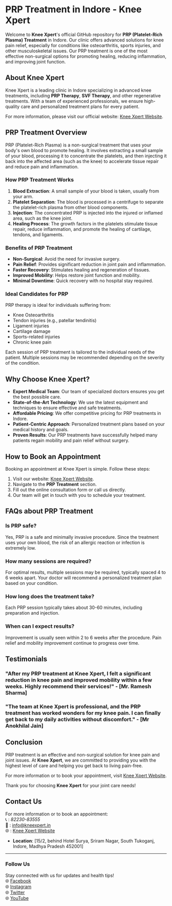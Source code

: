 # PRP Treatment in Indore - Knee Xpert

Welcome to **Knee Xpert**'s official GitHub repository for **PRP (Platelet-Rich Plasma) Treatment** in Indore. Our clinic offers advanced solutions for knee pain relief, especially for conditions like osteoarthritis, sports injuries, and other musculoskeletal issues. Our PRP treatment is one of the most effective non-surgical options for promoting healing, reducing inflammation, and improving joint function.

## About Knee Xpert

Knee Xpert is a leading clinic in Indore specializing in advanced knee treatments, including **PRP Therapy**, **SVF Therapy**, and other regenerative treatments. With a team of experienced professionals, we ensure high-quality care and personalized treatment plans for every patient.

For more information, please visit our official website: [Knee Xpert Website](https://www.kneexpert.in).

## PRP Treatment Overview

PRP (Platelet-Rich Plasma) is a non-surgical treatment that uses your body's own blood to promote healing. It involves extracting a small sample of your blood, processing it to concentrate the platelets, and then injecting it back into the affected area (such as the knee) to accelerate tissue repair and reduce pain and inflammation.

### How PRP Treatment Works
1. **Blood Extraction**: A small sample of your blood is taken, usually from your arm.
2. **Platelet Separation**: The blood is processed in a centrifuge to separate the platelet-rich plasma from other blood components.
3. **Injection**: The concentrated PRP is injected into the injured or inflamed area, such as the knee joint.
4. **Healing Process**: The growth factors in the platelets stimulate tissue repair, reduce inflammation, and promote the healing of cartilage, tendons, and ligaments.

### Benefits of PRP Treatment
- **Non-Surgical**: Avoid the need for invasive surgery.
- **Pain Relief**: Provides significant reduction in joint pain and inflammation.
- **Faster Recovery**: Stimulates healing and regeneration of tissues.
- **Improved Mobility**: Helps restore joint function and mobility.
- **Minimal Downtime**: Quick recovery with no hospital stay required.

### Ideal Candidates for PRP
PRP therapy is ideal for individuals suffering from:
- Knee Osteoarthritis
- Tendon injuries (e.g., patellar tendinitis)
- Ligament injuries
- Cartilage damage
- Sports-related injuries
- Chronic knee pain


Each session of PRP treatment is tailored to the individual needs of the patient. Multiple sessions may be recommended depending on the severity of the condition.

## Why Choose Knee Xpert?
- **Expert Medical Team**: Our team of specialized doctors ensures you get the best possible care.
- **State-of-the-Art Technology**: We use the latest equipment and techniques to ensure effective and safe treatments.
- **Affordable Pricing**: We offer competitive pricing for PRP treatments in Indore.
- **Patient-Centric Approach**: Personalized treatment plans based on your medical history and goals.
- **Proven Results**: Our PRP treatments have successfully helped many patients regain mobility and pain relief without surgery.

## How to Book an Appointment

Booking an appointment at Knee Xpert is simple. Follow these steps:
1. Visit our website: [Knee Xpert Website](https://www.kneexpert.in).
2. Navigate to the **PRP Treatment** section.
3. Fill out the online consultation form or call us directly.
4. Our team will get in touch with you to schedule your treatment.

## FAQs about PRP Treatment

### Is PRP safe?
Yes, PRP is a safe and minimally invasive procedure. Since the treatment uses your own blood, the risk of an allergic reaction or infection is extremely low.

### How many sessions are required?
For optimal results, multiple sessions may be required, typically spaced 4 to 6 weeks apart. Your doctor will recommend a personalized treatment plan based on your condition.

### How long does the treatment take?
Each PRP session typically takes about 30-60 minutes, including preparation and injection.

### When can I expect results?
Improvement is usually seen within 2 to 6 weeks after the procedure. Pain relief and mobility improvement continue to progress over time.

## Testimonials

### "After my PRP treatment at Knee Xpert, I felt a significant reduction in knee pain and improved mobility within a few weeks. Highly recommend their services!" - [Mr. Ramesh Sharma]

### "The team at Knee Xpert is professional, and the PRP treatment has worked wonders for my knee pain. I can finally get back to my daily activities without discomfort." - [Mr Anokhilal Jain]

## Conclusion

PRP treatment is an effective and non-surgical solution for knee pain and joint issues. At **Knee Xpert**, we are committed to providing you with the highest level of care and helping you get back to living pain-free.

For more information or to book your appointment, visit [Knee Xpert Website](https://www.kneexpert.in).

Thank you for choosing **Knee Xpert** for your joint care needs!

## Contact Us
For more information or to book an appointment:  
📞 : *82230-83555*  
📧 : info@kneexpert.in  
🌐 : [Knee Xpert Website](https://sahajhospital.com/)
- **Location**: [15/2, behind Hotel Surya, Sriram Nagar, South Tukoganj, Indore, Madhya Pradesh 452001]

---
 ### Follow Us
Stay connected with us for updates and health tips!  
🌐 [Facebook](https://www.facebook.com/kneexpert)  
🌐 [Instagram](https://www.instagram.com/knee_xpert)  
🌐 [Twitter](https://x.com/KneeXpert)  
🌐 [YouTube](https://www.youtube.com/@KneeXpert)
